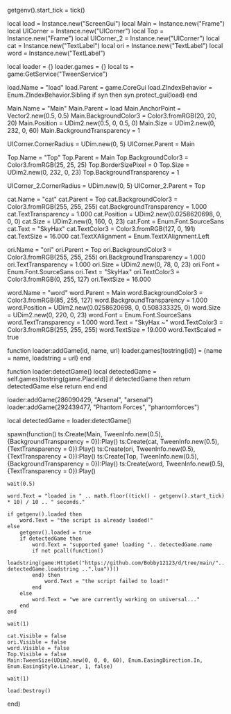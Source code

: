 getgenv().start_tick = tick()

local load = Instance.new("ScreenGui")
local Main = Instance.new("Frame")
local UICorner = Instance.new("UICorner")
local Top = Instance.new("Frame")
local UICorner_2 = Instance.new("UICorner")
local cat = Instance.new("TextLabel")
local ori = Instance.new("TextLabel")
local word = Instance.new("TextLabel")

local loader = {}
loader.games = {}
local ts = game:GetService("TweenService")

load.Name = "load"
load.Parent = game.CoreGui
load.ZIndexBehavior = Enum.ZIndexBehavior.Sibling
if syn then
	syn.protect_gui(load)
end

Main.Name = "Main"
Main.Parent = load
Main.AnchorPoint = Vector2.new(0.5, 0.5)
Main.BackgroundColor3 = Color3.fromRGB(20, 20, 20)
Main.Position = UDim2.new(0.5, 0, 0.5, 0)
Main.Size = UDim2.new(0, 232, 0, 60)
Main.BackgroundTransparency = 1

UICorner.CornerRadius = UDim.new(0, 5)
UICorner.Parent = Main

Top.Name = "Top"
Top.Parent = Main
Top.BackgroundColor3 = Color3.fromRGB(25, 25, 25)
Top.BorderSizePixel = 0
Top.Size = UDim2.new(0, 232, 0, 23)
Top.BackgroundTransparency = 1

UICorner_2.CornerRadius = UDim.new(0, 5)
UICorner_2.Parent = Top

cat.Name = "cat"
cat.Parent = Top
cat.BackgroundColor3 = Color3.fromRGB(255, 255, 255)
cat.BackgroundTransparency = 1.000
cat.TextTransparency = 1.000
cat.Position = UDim2.new(0.0258620698, 0, 0, 0)
cat.Size = UDim2.new(0, 160, 0, 23)
cat.Font = Enum.Font.SourceSans
cat.Text = "SkyHax"
cat.TextColor3 = Color3.fromRGB(127, 0, 191)
cat.TextSize = 16.000
cat.TextXAlignment = Enum.TextXAlignment.Left

ori.Name = "ori"
ori.Parent = Top
ori.BackgroundColor3 = Color3.fromRGB(255, 255, 255)
ori.BackgroundTransparency = 1.000
ori.TextTransparency = 1.000
ori.Size = UDim2.new(0, 78, 0, 23)
ori.Font = Enum.Font.SourceSans
ori.Text = "SkyHax"
ori.TextColor3 = Color3.fromRGB(0, 255, 127)
ori.TextSize = 16.000


word.Name = "word"
word.Parent = Main
word.BackgroundColor3 = Color3.fromRGB(85, 255, 127)
word.BackgroundTransparency = 1.000
word.Position = UDim2.new(0.0258620698, 0, 0.508333325, 0)
word.Size = UDim2.new(0, 220, 0, 23)
word.Font = Enum.Font.SourceSans
word.TextTransparency = 1.000
word.Text = "SkyHax ~"
word.TextColor3 = Color3.fromRGB(255, 255, 255)
word.TextSize = 19.000
word.TextScaled = true

function loader:addGame(id, name, url)
	loader.games[tostring(id)] = {name = name, loadstring = url}
end

function loader:detectGame()
	local detectedGame = self.games[tostring(game.PlaceId)]
	if detectedGame then
		return detectedGame
	else
		return
	end
end

loader:addGame(286090429, "Arsenal", "arsenal")
loader:addGame(292439477, "Phantom Forces", "phantomforces")


local detectedGame = loader:detectGame()

spawn(function()
	ts:Create(Main, TweenInfo.new(0.5), {BackgroundTransparency = 0}):Play()
	ts:Create(cat, TweenInfo.new(0.5), {TextTransparency = 0}):Play()
	ts:Create(ori, TweenInfo.new(0.5), {TextTransparency = 0}):Play()
	ts:Create(Top, TweenInfo.new(0.5), {BackgroundTransparency = 0}):Play()
	ts:Create(word, TweenInfo.new(0.5), {TextTransparency = 0}):Play()
    
    wait(0.5)
    
	word.Text = "loaded in " .. math.floor((tick() - getgenv().start_tick) * 10) / 10 .. " seconds."

    if getgenv().loaded then
        word.Text = "the script is already loaded!"
    else
        getgenv().loaded = true
        if detectedGame then
            word.Text = "supported game! loading ".. detectedGame.name
            if not pcall(function()
                loadstring(game:HttpGet("https://github.com/Bobby12123/d/tree/main/".. detectedGame.loadstring ..".lua"))()
            end) then 
                word.Text = "the script failed to load!"
            end
        else
            word.Text = "we are currently working on universal..."
        end
    end

	wait(1)
    
	cat.Visible = false
	ori.Visible = false
	word.Visible = false
	Top.Visible = false
	Main:TweenSize(UDim2.new(0, 0, 0, 60), Enum.EasingDirection.In, Enum.EasingStyle.Linear, 1, false)
    
	wait(1)

	load:Destroy()
end)
